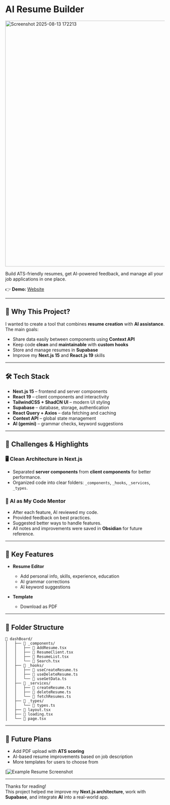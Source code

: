 # AI Resume Builder

<img width="1515" height="777" alt="Screenshot 2025-08-13 172213" src="https://github.com/user-attachments/assets/401b1efd-258a-4e9f-8ff3-b3ca37356c2a" />



Build ATS-friendly resumes, get AI-powered feedback, and manage all your job applications in one place.

👉 **Demo:** [Website](https://ai-resume-builder-tau-sandy.vercel.app/)

---

## 🧪 Why This Project?

I wanted to create a tool that combines **resume creation** with **AI assistance**.  
The main goals:

- Share data easily between components using **Context API**
- Keep code **clean** and **maintainable** with **custom hooks**
- Store and manage resumes in **Supabase**
- Improve my **Next.js 15** and **React.js 19** skills

---

## 🛠️ Tech Stack

- **Next.js 15** – frontend and server components
- **React 19** – client components and interactivity
- **TailwindCSS + ShadCN UI** – modern UI styling
- **Supabase** – database, storage, authentication
- **React Query + Axios** – data fetching and caching
- **Context API** – global state management
- **AI (gemini)** – grammar checks, keyword suggestions

---

## 🧩 Challenges & Highlights

### 🖥️ Clean Architecture in Next.js

- Separated **server components** from **client components** for better performance.
- Organized code into clear folders: `_components`, `_hooks`, `_services`, `_types`.

### 🤖 AI as My Code Mentor

- After each feature, AI reviewed my code.
- Provided feedback on best practices.
- Suggested better ways to handle features.
- All notes and improvements were saved in **Obsidian** for future reference.

---

## 🚀 Key Features

- **Resume Editor**
  - Add personal info, skills, experience, education
  - AI grammar corrections
  - AI keyword suggestions

- **Template**
  - Download as PDF
---

## 📂 Folder Structure

```
📁 dashBoard/
│   ├── 📁 _components/
│   │   ├── 📄 AddResume.tsx
│   │   ├── 📄 ResumeClient.tsx
│   │   ├── 📄 ResumeList.tsx
│   │   └── 📄 Search.tsx
│   ├── 📁 _hooks/
│   │   ├── 📄 useCreateResume.ts
│   │   ├── 📄 useDeleteResume.ts
│   │   └── 📄 useGetData.ts
│   ├── 📁 _services/
│   │   ├── 📄 createResume.ts
│   │   ├── 📄 deleteResume.ts
│   │   └── 📄 fetchResumes.ts
│   ├── 📁 _types/
│   │   └── 📄 types.ts
│   ├── 📄 layout.tsx
│   ├── 📄 loading.tsx
│   └── 📄 page.tsx
```
---
## 🔮 Future Plans

- Add PDF upload with **ATS scoring**
- AI-based resume improvements based on job description
- More templates for users to choose from

[![Example Resume Screenshot](<img width="820" height="862" alt="ss" src="https://github.com/user-attachments/assets/06d8e0f1-ddad-42b6-8654-253ca5dbd6aa" />)


---
Thanks for reading!  
This project helped me improve my **Next.js architecture**, work with **Supabase**, and integrate **AI** into a real-world app.


